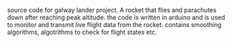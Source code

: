source code for galway lander project. 
A rocket that flies and parachutes down after reaching peak altitude.
the code is written in arduino and is used to monitor and transmit live flight data from the rocket.
contains smoothing algorithms, algotrithms to check for flight states etc.
